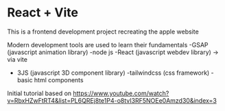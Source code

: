 # React + Vite
This is a frontend development project recreating the apple website

Modern development tools are used to learn their fundamentals
-GSAP (javascript animation library)
-node js
-React (javascript webdev library) -> via vite
- 3JS (javascript 3D component library)
-tailwindcss (css framework)
-basic html components

Initial tutorial based on https://www.youtube.com/watch?v=RbxHZwFtRT4&list=PL6QREj8te1P4-o8tvI3RF5NOEe0Amzd30&index=3